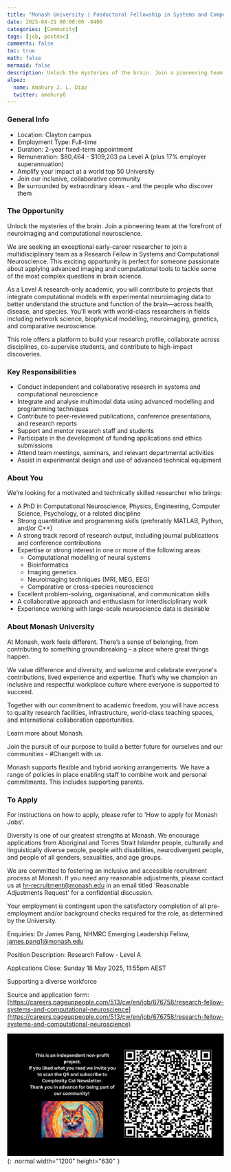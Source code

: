 ```yaml
---
title: "Monash University | Posdoctoral Fellowship in Systems and Computational Neuroscience"
date: 2025-04-21 00:00:00 -0400
categories: [Community]
tags: [job, postdoc]
comments: false
toc: true
math: false
mermaid: false
description: Unlock the mysteries of the brain. Join a pioneering team at the forefront of neuroimaging and computational neuroscience.
alpez:
  name: Amahury J. L. Diaz
  twitter: amahury0
---
```

### General Info
- Location: Clayton campus
- Employment Type: Full-time
- Duration: 2-year fixed-term appointment
- Remuneration: $80,464 - $109,203 pa Level A (plus 17% employer superannuation)
- Amplify your impact at a world top 50 University
- Join our inclusive, collaborative community
- Be surrounded by extraordinary ideas - and the people who discover them

### The Opportunity
Unlock the mysteries of the brain. Join a pioneering team at the forefront of neuroimaging and computational neuroscience.

We are seeking an exceptional early-career researcher to join a multidisciplinary team as a Research Fellow in Systems and Computational Neuroscience. This exciting opportunity is perfect for someone passionate about applying advanced imaging and computational tools to tackle some of the most complex questions in brain science.

As a Level A research-only academic, you will contribute to projects that integrate computational models with experimental neuroimaging data to better understand the structure and function of the brain—across health, disease, and species. You'll work with world-class researchers in fields including network science, biophysical modelling, neuroimaging, genetics, and comparative neuroscience.

This role offers a platform to build your research profile, collaborate across disciplines, co-supervise students, and contribute to high-impact discoveries.

### Key Responsibilities
- Conduct independent and collaborative research in systems and computational neuroscience
- Integrate and analyse multimodal data using advanced modelling and programming techniques
- Contribute to peer-reviewed publications, conference presentations, and research reports
- Support and mentor research staff and students
- Participate in the development of funding applications and ethics submissions
- Attend team meetings, seminars, and relevant departmental activities
- Assist in experimental design and use of advanced technical equipment

### About You
We’re looking for a motivated and technically skilled researcher who brings:
- A PhD in Computational Neuroscience, Physics, Engineering, Computer Science, Psychology, or a related discipline
- Strong quantitative and programming skills (preferably MATLAB, Python, and/or C++)
- A strong track record of research output, including journal publications and conference contributions
- Expertise or strong interest in one or more of the following areas:
  - Computational modelling of neural systems
  - Bioinformatics
  - Imaging genetics
  - Neuroimaging techniques (MRI, MEG, EEG)
  - Comparative or cross-species neuroscience
- Excellent problem-solving, organisational, and communication skills
- A collaborative approach and enthusiasm for interdisciplinary work
- Experience working with large-scale neuroscience data is desirable

### About Monash University
At Monash, work feels different. There’s a sense of belonging, from contributing to something groundbreaking – a place where great things happen.

We value difference and diversity, and welcome and celebrate everyone's contributions, lived experience and expertise. That’s why we champion an inclusive and respectful workplace culture where everyone is supported to succeed.

Together with our commitment to academic freedom, you will have access to quality research facilities, infrastructure, world-class teaching spaces, and international collaboration opportunities.

Learn more about Monash.

Join the pursuit of our purpose to build a better future for ourselves and our communities - #ChangeIt with us.

Monash supports flexible and hybrid working arrangements. We have a range of policies in place enabling staff to combine work and personal commitments. This includes supporting parents.

### To Apply
For instructions on how to apply, please refer to 'How to apply for Monash Jobs'.

Diversity is one of our greatest strengths at Monash. We encourage applications from Aboriginal and Torres Strait Islander people, culturally and linguistically diverse people, people with disabilities, neurodivergent people, and people of all genders, sexualities, and age groups.

We are committed to fostering an inclusive and accessible recruitment process at Monash. If you need any reasonable adjustments, please contact us at hr-recruitment@monash.edu in an email titled 'Reasonable Adjustments Request' for a confidential discussion.

Your employment is contingent upon the satisfactory completion of all pre-employment and/or background checks required for the role, as determined by the University.

Enquiries: Dr James Pang, NHMRC Emerging Leadership Fellow, james.pang1@monash.edu

Position Description: Research Fellow - Level A 

Applications Close: Sunday 18 May 2025, 11:55pm AEST

Supporting a diverse workforce

Source and application form: [https://careers.pageuppeople.com/513/cw/en/job/676758/research-fellow-systems-and-computational-neuroscience](https://careers.pageuppeople.com/513/cw/en/job/676758/research-fellow-systems-and-computational-neuroscience)

![Desktop View](/assets/img/fix/complexity-cat-newsletter.png){: .normal width="1200" height="630" }
